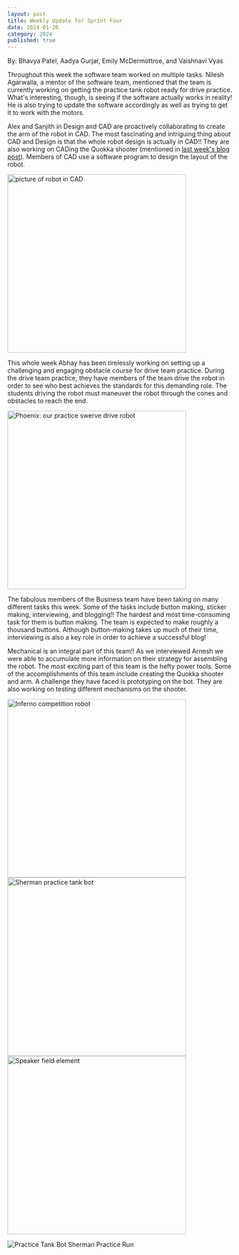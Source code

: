 ```yaml
---
layout: post
title: Weekly Update for Sprint Four
date: 2024-01-26
category: 2024
published: true
---
```

By: Bhavya Patel, Aadya Gurjar, Emily McDermottroe, and Vaishnavi Vyas

Throughout this week the software team worked on multiple tasks. Nilesh Agarwalla, a mentor of the software team, mentioned that the team is currently working on getting the practice tank robot ready for drive practice. What's interesting, though, is seeing if the software actually works in reality! He is also trying to update the software accordingly as well as trying to get it to work with the motors.

Alex and Sanjith in Design and CAD are proactively collaborating to create the arm of the robot in CAD. The most fascinating and intriguing thing about CAD and Design is that the whole robot design is actually in CAD!! They are also working on CADing the Quokka shooter (mentioned in [last week's blog post](https://devilbotz.org/Sprint-2-Saturday-Meeting/)). Members of CAD use a software program to design the layout of the robot.

<img class="img-responsive" src="https://drive.google.com/thumbnail?id=1IKbgbhKN3sWweUSIsa2UVF63eSbTaP6S&sz=w400" data-fancybox alt="picture of robot in CAD" width="400" />

This whole week Abhay has been tirelessly working on setting up a challenging and engaging obstacle course for drive team practice. During the drive team practice, they have members of the team drive the robot in order to see who best achieves the standards for this demanding role. The students driving the robot must maneuver the robot through the cones and obstacles to reach the end.

<img class="img-responsive" src="https://drive.google.com/thumbnail?id=10SMPZhjtcafs6WBXx6QBTjH1s8ySfL_Z&sz=w400" data-fancybox alt="Phoenix: our practice swerve drive robot" width="400" />

The fabulous members of the Business team have been taking on many different tasks this week. Some of the tasks include button making, sticker making, interviewing, and blogging!! The hardest and most time-consuming task for them is button making. The team is expected to make roughly a thousand buttons. Although button-making takes up much of their time, interviewing is also a key role in order to achieve a successful blog!

Mechanical is an integral part of this team!! As we interviewed Arnesh we were able to accumulate more information on their strategy for assembling the robot. The most exciting part of this team is the hefty power tools. Some of the accomplishments of this team include creating the Quokka shooter and arm. A challenge they have faced is prototyping on the bot. They are also working on testing different mechanisms on the shooter.

<img class="img-responsive" src="https://drive.google.com/thumbnail?id=1uymJoGJDgKOjM0z0YyqJF0TWpnw_Zd6b&sz=w400" data-fancybox alt="Inferno competition robot" width="400" />

<img class="img-responsive" src="https://drive.google.com/thumbnail?id=1YNvGuDLguHKizw-I7SDTG3iJk2fIPJvR&sz=w400" data-fancybox alt="Sherman practice tank bot" width="400" />

<img class="img-responsive" src="https://drive.google.com/thumbnail?id=1H5pNuQ-MY24sH6Zv_axRQIatGW4kBk0I&sz=w400" data-fancybox alt="Speaker field element" width="400" />

![Practice Tank Bot Sherman Practice Run](https://youtu.be/NnWpm6xNx4E?si=x0DDjA-gTR6yv11)
